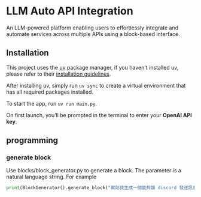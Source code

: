 # LLM Auto API Integration

An LLM-powered platform enabling users to effortlessly integrate and automate services across multiple APIs using a block-based interface.

## Installation

This project uses the [uv](https://docs.astral.sh/uv/) package manager, if you haven't installed uv, please refer to their [installation guidelines](https://docs.astral.sh/uv/getting-started/installation/#standalone-installer).

After installing uv, simply run `uv sync` to create a virtual environment that has all required packages installed.

To start the app, run `uv run main.py`.

On first launch, you’ll be prompted in the terminal to enter your **OpenAI API key**.

## programming
### generate block
Use blocks/block_generator.py to generate a block. The parameter is a natural language string. For example
```python
print(BlockGenerator().generate_block("幫助我生成一個能夠讓 discord 發送訊息到我的頻道的 block。"))
```
